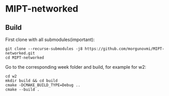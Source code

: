 # MIPT-networked
## Build

First clone with all submodules(important):
```
git clone --recurse-submodules -j8 https://github.com/morgunovmi/MIPT-networked.git
cd MIPT-networked
```

Go to the corresponding week folder and build, for example for w2:

```
cd w2
mkdir build && cd build
cmake -DCMAKE_BUILD_TYPE=Debug ..
cmake --build .
```
